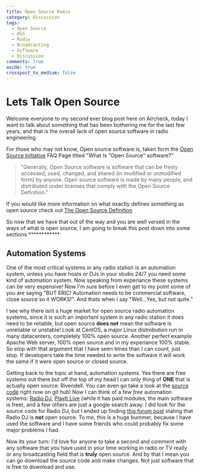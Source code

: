 ```yaml
---
title: Open Source Radio
category: Discussion
tags:
  - Open Source
  - OSS
  - Radio
  - Broadcasting
  - Software
  - Discussion
comments: true
aside: true
crosspost_to_medium: false
---
```

# Lets Talk Open Source

Welcome everyone to my second ever blog post here on Aircheck, today I want to talk about something that has been bothering me for the last few years, and that is the overall lack of open source software in radio engineering. 

For those who may not know, Open source software is, taken form the [Open Source Initiative](https://opensource.org/faq#osd) FAQ Page titled "What Is "Open Source" software?" 
> "Generally, Open Source software is software that can be freely accessed, used, changed, and shared (in modified or unmodified form) by anyone. Open source software is made by many people, and distributed under licenses that comply with the Open Source Definition."

If you would like more information on what exactly defines something as open source check out [The Open Source Definition](https://opensource.org/osd)

So now that we have that out of the way and you are well versed in the ways of what is open source, I am going to break this post down into some sections ************

## Automation Systems

One of the most critical systems in any radio station is an automation system, unless you have hosts or DJs in your studio 24/7 you need some kind of automation system. Now speaking from experiance these systems can be very expensive! Now I'm sure before I even get to my point some of you are saying "BUT ERIC! Automation needs to be commercial software, close source so it WORKS!". And thats when I say "Well...Yes, but not quite."

I see why there isnt a huge market for open source radio automation systems, since it is such an important system in any radio station it does need to be reliable, but open source **does not** mean the software is unreliable or unstable! Look at CentOS, a major Linux distrobution run in many datacenters, completely 100% open source. Another perfect example Apache Web server, 100% open source and in my experiance 100% stable. So stop with that argument that I have seen times than I can count, just stop. If developers take the time needed to write the software it will work the same if it were open source or closed source. 

Getting back to the topic at hand, automation systems. Yes there are free systems out there but off the top of my head I can only thing of **ONE** that is actually open source: Rivendell. You can even go take a look at the [source code](https://github.com/ElvishArtisan/rivendell) right now on git hub! Now I can think of a few _free_ automation systems: [Radio DJ](http://www.radiodj.ro/), [PlayIt Live](https://www.playitsoftware.com/Products/Live) (while it has paid modules, the main software is free), and a few others are just a google search away. I did look for the source code for Radio DJ, but I ended up finding [this forum post](http://www.radiodj.ro/community/index.php?topic=8119.0) stating that Radio DJ is **not** open source. To me, this is a huge bummer, because I have used the software and I have some friends who could probably fix some major problems I had.


Now its your turn: I'd love for anyone to take a second and comment with any software that you have used in your time working in radio or TV really or any broadcasting field that is **truly** open source. And by that I mean you can go download the source code and make changes. Not just software that is free to download and use. 